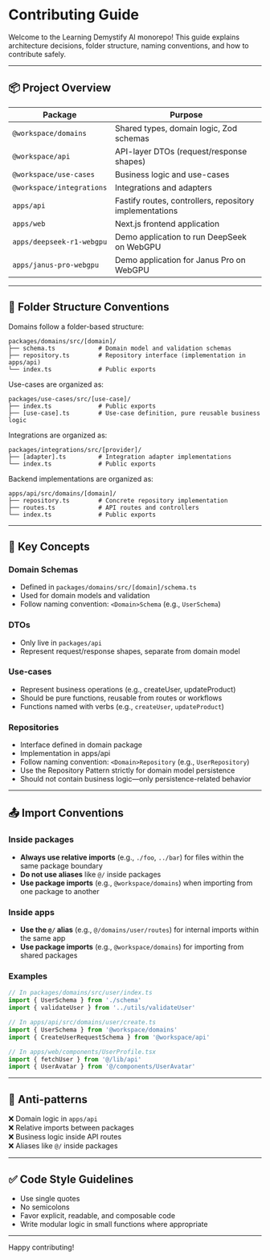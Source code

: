 # Contributing Guide

Welcome to the Learning Demystify AI monorepo! This guide explains architecture decisions, folder structure, naming conventions, and how to contribute safely.

---

## 📦 Project Overview

| Package                   | Purpose                                                 |
| ------------------------- | ------------------------------------------------------- |
| `@workspace/domains`      | Shared types, domain logic, Zod schemas                 |
| `@workspace/api`          | API-layer DTOs (request/response shapes)                |
| `@workspace/use-cases`    | Business logic and use-cases                            |
| `@workspace/integrations` | Integrations and adapters                               |
| `apps/api`                | Fastify routes, controllers, repository implementations |
| `apps/web`                | Next.js frontend application                            |
| `apps/deepseek-r1-webgpu` | Demo application to run DeepSeek on WebGPU              |
| `apps/janus-pro-webgpu`   | Demo application for Janus Pro on WebGPU                |

---

## 🧱 Folder Structure Conventions

Domains follow a folder-based structure:

```
packages/domains/src/[domain]/
├── schema.ts            # Domain model and validation schemas
├── repository.ts        # Repository interface (implementation in apps/api)
└── index.ts             # Public exports
```

Use-cases are organized as:

```
packages/use-cases/src/[use-case]/
├── index.ts             # Public exports
├── [use-case].ts        # Use-case definition, pure reusable business logic
```

Integrations are organized as:

```
packages/integrations/src/[provider]/
├── [adapter].ts         # Integration adapter implementations
└── index.ts             # Public exports
```

Backend implementations are organized as:

```
apps/api/src/domains/[domain]/
├── repository.ts        # Concrete repository implementation
├── routes.ts            # API routes and controllers
└── index.ts             # Public exports
```

---

## 🧠 Key Concepts

### Domain Schemas

- Defined in `packages/domains/src/[domain]/schema.ts`
- Used for domain models and validation
- Follow naming convention: `<Domain>Schema` (e.g., `UserSchema`)

### DTOs

- Only live in `packages/api`
- Represent request/response shapes, separate from domain model

### Use-cases

- Represent business operations (e.g., createUser, updateProduct)
- Should be pure functions, reusable from routes or workflows
- Functions named with verbs (e.g., `createUser`, `updateProduct`)

### Repositories

- Interface defined in domain package
- Implementation in apps/api
- Follow naming convention: `<Domain>Repository` (e.g., `UserRepository`)
- Use the Repository Pattern strictly for domain model persistence
- Should not contain business logic—only persistence-related behavior

---

## 📤 Import Conventions

### Inside packages

- **Always use relative imports** (e.g., `./foo`, `../bar`) for files within the same package boundary
- **Do not use aliases** like `@/` inside packages
- **Use package imports** (e.g., `@workspace/domains`) when importing from one package to another

### Inside apps

- **Use the `@/` alias** (e.g., `@/domains/user/routes`) for internal imports within the same app
- **Use package imports** (e.g., `@workspace/domains`) for importing from shared packages

### Examples

```ts
// In packages/domains/src/user/index.ts
import { UserSchema } from './schema'
import { validateUser } from '../utils/validateUser'

// In apps/api/src/domains/user/create.ts
import { UserSchema } from '@workspace/domains'
import { CreateUserRequestSchema } from '@workspace/api'

// In apps/web/components/UserProfile.tsx
import { fetchUser } from '@/lib/api'
import { UserAvatar } from '@/components/UserAvatar'
```

---

## 🚫 Anti-patterns

❌ Domain logic in `apps/api`  
❌ Relative imports between packages  
❌ Business logic inside API routes  
❌ Aliases like `@/` inside packages

---

## ✅ Code Style Guidelines

- Use single quotes
- No semicolons
- Favor explicit, readable, and composable code
- Write modular logic in small functions where appropriate

---

Happy contributing!
